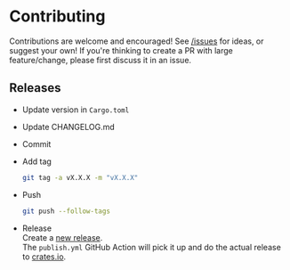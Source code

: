 # Contributing

Contributions are welcome and encouraged! See [/issues][issues] for ideas, or suggest your own!
If you're thinking to create a PR with large feature/change, please first discuss it in an issue.

## Releases

- Update version in `Cargo.toml`
- Update CHANGELOG.md
- Commit
- Add tag

  ```bash
  git tag -a vX.X.X -m "vX.X.X"
  ```

- Push

  ```bash
  git push --follow-tags
  ```

- Release\
  Create a [new release][releases]. \
  The `publish.yml` GitHub Action will pick it up and do the actual release to [crates.io][crates_io].

[issues]: https://github.com/mihai-dinculescu/tapo/issues
[releases]: https://github.com/mihai-dinculescu/tapo/releases
[crates_io]: https://crates.io
